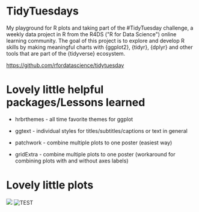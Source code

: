 # TidyTuesdays
My playground for R plots and taking part of the #TidyTuesday challenge, a weekly data project in R from the R4DS ("R for Data Science") online learning community. The goal of this project is to explore and develop R skills by making meaningful charts with {ggplot2}, {tidyr}, {dplyr} and other tools that are part of the {tidyverse} ecosystem.

https://github.com/rfordatascience/tidytuesday

# Lovely little helpful packages/Lessons learned
* hrbrthemes - all time favorite themes for ggplot

* ggtext - individual styles for titles/subtitles/captions or text in general

* patchwork - combine multiple plots to one poster (easiest way)
* gridExtra - combine multiple plots to one poster (workaround for combining plots with and without axes labels)

# Lovely little plots
![](2020_02_04_NFL.png)
![TEST](https://https://github.com/tamaranold/TidyTuesdays/blob/master/plots/2020_02_04_NFL.png)
